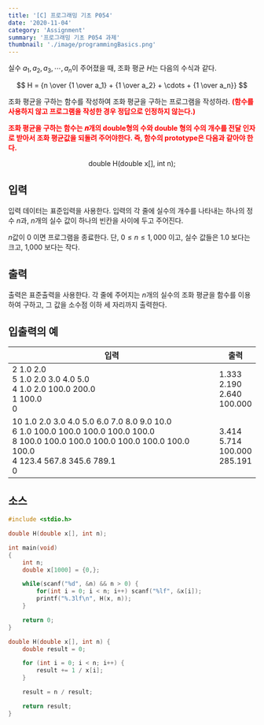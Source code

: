 ```yaml
---
title: '[C] 프로그래밍 기초 P054'
date: '2020-11-04'
category: 'Assignment'
summary: '프로그래밍 기초 P054 과제'
thumbnail: './image/programmingBasics.png'
---
```

실수 $a_1, a_2, a_3, \cdots, a_n$이 주어졌을 때, 조화 평균 $H$는 다음의 수식과 같다.

$$
H = {n \over {1 \over a_1} + {1 \over a_2} + \cdots + {1 \over a_n}}
$$

조화 평균을 구하는 함수를 작성하여 조화 평균을 구하는 프로그램을 작성하라. **<font color='red'>(함수를 사용하지 않고 프로그램을 작성한 경우 정답으로 인정하지 않는다.)</font>**

**<font color='red'>조화 평균을 구하는 함수는 𝒏개의 double형의 수와 double 형의 수의 개수를 전달 인자로 받아서 조화 평균값을 되돌려 주어야한다. 즉, 함수의 prototype은 다음과 같아야 한다.</font>**

<center>double H(double x[], int n);</center>


## 입력
입력 데이터는 표준입력을 사용한다. 입력의 각 줄에 실수의 개수를 나타내는 하나의 정수 $n$과, $n$개의 실수 값이 하나의 빈칸을 사이에 두고 주어진다. 

$n$값이 0 이면 프로그램을 종료한다. 단, $0 \leq n \leq 1,000$ 이고, 실수 값들은 1.0 보다는 크고, 1,000 보다는 작다.

## 출력
출력은 표준출력을 사용한다. 각 줄에 주어지는 $n$개의 실수의 조화 평균을 함수를 이용하여 구하고, 그 값을 소수점 이하 세 자리까지 출력한다.


## 입출력의 예

|입력|출력|
|---|---|
|2 1.0 2.0<br>5 1.0 2.0 3.0 4.0 5.0<br>4 1.0 2.0 100.0 200.0<br>1 100.0<br>0|1.333<br>2.190<br>2.640<br>100.000|
|10 1.0 2.0 3.0 4.0 5.0 6.0 7.0 8.0 9.0 10.0<br>6 1.0 100.0 100.0 100.0 100.0 100.0<br>8 100.0 100.0 100.0 100.0 100.0 100.0 100.0 100.0<br>4 123.4 567.8 345.6 789.1<br>0|3.414<br>5.714<br>100.000<br>285.191|

## 소스

```c
#include <stdio.h>

double H(double x[], int n);

int main(void)
{
    int n;
    double x[1000] = {0,};

    while(scanf("%d", &n) && n > 0) {
        for(int i = 0; i < n; i++) scanf("%lf", &x[i]);
        printf("%.3lf\n", H(x, n));
    }

    return 0;
}

double H(double x[], int n) {
    double result = 0;

    for (int i = 0; i < n; i++) {
        result += 1 / x[i];
    }

    result = n / result;

    return result;
}
```